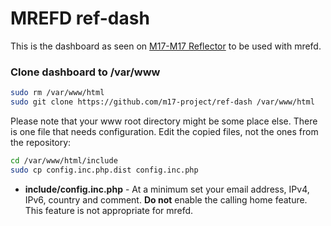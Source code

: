 # MREFD ref-dash

This is the dashboard as seen on [M17-M17 Reflector](https://ref.m17.link) to be used with mrefd.

### Clone dashboard to /var/www

```bash
sudo rm /var/www/html
sudo git clone https://github.com/m17-project/ref-dash /var/www/html     # or where ever your system www root is located
```

Please note that your www root directory might be some place else. There is one file that needs configuration. Edit the copied files, not the ones from the repository:

```bash
cd /var/www/html/include
sudo cp config.inc.php.dist config.inc.php
```

- **include/config.inc.php** - At a minimum set your email address, IPv4, IPv6, country and comment. **Do not** enable the calling home feature. This feature is not appropriate for mrefd.